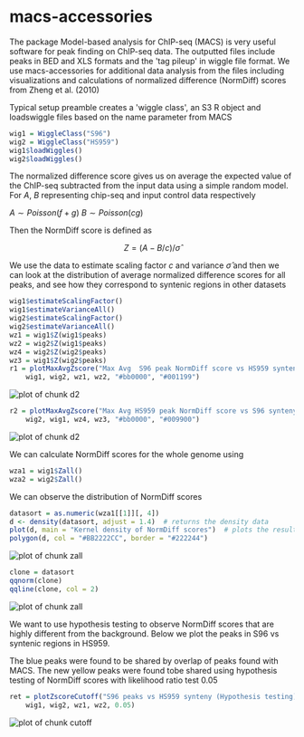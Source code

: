 macs-accessories
================

The package Model-based analysis for ChIP-seq (MACS) is very useful software for peak finding on ChIP-seq data. The outputted files include peaks in BED and XLS formats and the 'tag pileup' in wiggle file format. We use macs-accessories for additional data analysis from the files including visualizations and calculations of normalized difference (NormDiff) scores from Zheng et al. (2010)




Typical setup preamble creates a 'wiggle class', an S3 R object and loadswiggle files based on the name parameter from MACS



```r
wig1 = WiggleClass("S96")
wig2 = WiggleClass("HS959")
wig1$loadWiggles()
wig2$loadWiggles()
```





The normalized difference score gives us on average the expected value of the ChIP-seq subtracted from the input data using a simple random model. For $A$, $B$ representing chip-seq and input control data respectively

$A\sim Poisson(f+g)$
$B\sim Poisson(cg)$

Then the NormDiff score is defined as

$$Z=(A-B/c)/\hat\sigma$$

We use the data to estimate scaling factor $c$ and variance $\hat\sigma$ and then we can look at the distribution of average normalized difference scores for all peaks, and see how they correspond to syntenic regions in other datasets




```r
wig1$estimateScalingFactor()
wig1$estimateVarianceAll()
wig2$estimateScalingFactor()
wig2$estimateVarianceAll()
wz1 = wig1$Z(wig1$peaks)
wz2 = wig2$Z(wig1$peaks)
wz4 = wig2$Z(wig2$peaks)
wz3 = wig1$Z(wig2$peaks)
r1 = plotMaxAvgZscore("Max Avg  S96 peak NormDiff score vs HS959 synteny w=100", 
    wig1, wig2, wz1, wz2, "#bb0000", "#001199")
```

![plot of chunk d2](http://i.imgur.com/R39TV.png) 

```r
r2 = plotMaxAvgZscore("Max Avg HS959 peak NormDiff score vs S96 synteny w=100", 
    wig2, wig1, wz4, wz3, "#bb0000", "#009900")
```

![plot of chunk d2](http://i.imgur.com/zwUUU.png) 


We can calculate NormDiff scores for the whole genome using 


```r
wza1 = wig1$Zall()
wza2 = wig2$Zall()
```




We can observe the distribution of NormDiff scores



```r
datasort = as.numeric(wza1[[1]][, 4])
d <- density(datasort, adjust = 1.4)  # returns the density data
plot(d, main = "Kernel density of NormDiff scores")  # plots the results
polygon(d, col = "#BB2222CC", border = "#222244")
```

![plot of chunk zall](http://i.imgur.com/Hq4Ll.png) 

```r
clone = datasort
qqnorm(clone)
qqline(clone, col = 2)
```

![plot of chunk zall](http://i.imgur.com/xryRj.png) 


We want to use hypothesis testing to observe NormDiff scores that are highly different from the background. Below we plot the peaks in S96 vs syntenic regions in HS959. 

The blue peaks were found to be shared by overlap of peaks found with MACS. The new yellow peaks were found tobe shared using hypothesis testing of NormDiff scores with likelihood ratio test 0.05




```r
ret = plotZscoreCutoff("S96 peaks vs HS959 synteny (Hypothesis testing)", 
    wig1, wig2, wz1, wz2, 0.05)
```

![plot of chunk cutoff](http://i.imgur.com/q8tFB.png) 

